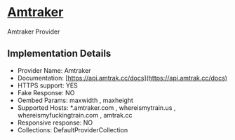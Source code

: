 # [Amtraker](https://amtraker.com)

Amtraker Provider

## Implementation Details

- Provider
Name: Amtraker
- Documentation: [https://api.amtrak.cc/docs](https://api.amtrak.cc/docs)
- HTTPS support: YES
- Fake Response: NO
- Oembed Params: maxwidth , maxheight
- Supported Hosts: *.amtraker.com , whereismytrain.us , whereismyfuckingtrain.com , amtrak.cc
- Responsive response: NO
- Collections: DefaultProviderCollection


